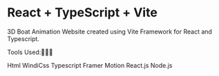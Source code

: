 # React + TypeScript + Vite

3D Boat Animation Website created using Vite Framework for React and Typescript.

Tools Used:🔨🔨🔨

Html
WindiCss
Typescript
Framer Motion
React.js
Node.js



